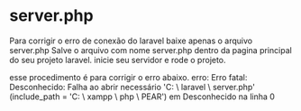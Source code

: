 # server.php
Para corrigir o erro de conexão do laravel baixe apenas o arquivo server.php
Salve o arquivo com nome server.php dentro da pagina principal do seu projeto laravel.
inicie seu servidor e rode o projeto.


esse procedimento é para corrigir o erro abaixo.
erro:  Erro fatal: Desconhecido: Falha ao abrir necessário 'C: \ laravel \ server.php' (include_path = 'C: \ xampp \ php \ PEAR') em Desconhecido na linha 0

